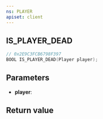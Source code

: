```yaml
---
ns: PLAYER
apiset: client
---
```

## IS_PLAYER_DEAD

```c
// 0x2E9C3FCB6798F397
BOOL IS_PLAYER_DEAD(Player player);
```


## Parameters
* **player**:

## Return value

